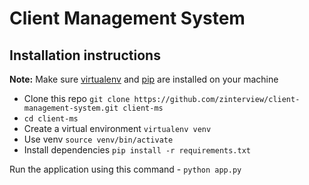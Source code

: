 # Client Management System

## Installation instructions

**Note:** Make sure [virtualenv](http://docs.python-guide.org/en/latest/dev/virtualenvs/) and [pip](https://en.wikipedia.org/wiki/Pip_(package_manager)) are installed on your machine

* Clone this repo `git clone https://github.com/zinterview/client-management-system.git client-ms`
* `cd client-ms`
* Create a virtual environment `virtualenv venv`
* Use venv `source venv/bin/activate`
* Install dependencies `pip install -r requirements.txt`

Run the application using this command - `python app.py`

